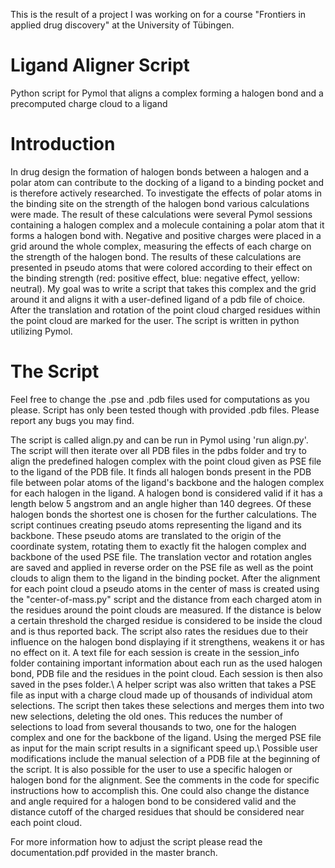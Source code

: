 This is the result of a project I was working on for a course "Frontiers in applied drug discovery" at the University of Tübingen.

# Ligand Aligner Script
Python script for Pymol that aligns a complex forming a halogen bond and a precomputed charge cloud to a ligand

# Introduction
In drug design the formation of halogen bonds between a halogen and a polar atom can contribute to the docking of a ligand to a binding pocket and is therefore actively researched. To investigate the effects of polar atoms in the binding site on the strength of the halogen bond various calculations were made. The result of these calculations were several Pymol sessions containing a halogen complex and a molecule containing a polar atom that it forms a halogen bond with. Negative and positive charges were placed in a grid around the whole complex, measuring the effects of each charge on the strength of the halogen bond. The results of these calculations are presented in pseudo atoms that were colored according to their effect on the binding strength (red: positive effect, blue: negative effect, yellow: neutral). My goal was to write a script that takes this complex and the grid around it and aligns it with a user-defined ligand of a pdb file of choice. After the translation and rotation of the point cloud charged residues within the point cloud are marked for the user. The script is written in python utilizing Pymol.

# The Script

Feel free to change the .pse and .pdb files used for computations as you please. Script has only been tested though with provided .pdb files. Please report any bugs you may find.

The script is called align.py and can be run in Pymol using 'run align.py'. The script will then iterate over all PDB files in the pdbs folder and try to align the predefined halogen complex with the point cloud given as PSE file to the ligand of the PDB file. It finds all halogen bonds present in the PDB file between polar atoms of the ligand's backbone and the halogen complex for each halogen in the ligand. A halogen bond is considered valid if it has a length below 5 angstrom and an angle higher than 140 degrees. Of these halogen bonds the shortest one is chosen for the further calculations. The script continues creating pseudo atoms representing the ligand and its backbone. These pseudo atoms are translated to the origin of the coordinate system, rotating them to exactly fit the halogen complex and backbone of the used PSE file. The translation vector and rotation angles are saved and applied in reverse order on the PSE file as well as the point clouds to align them to the ligand in the binding pocket. After the alignment for each point cloud a pseudo atoms in the center of mass is created using the "center-of-mass.py" script and the distance from each charged atom in the residues around the point clouds are measured. If the distance is below a certain threshold the charged residue is considered to be inside the cloud and is thus reported back. The script also rates the residues due to their influence on the halogen bond displaying if it strengthens, weakens it or has no effect on it. A text file for each session is create in the session\_info folder containing important information about each run as the used halogen bond, PDB file and the residues in the point cloud. Each session is then also saved in the pses folder.\\
A helper script was also written that takes a PSE file as input with a charge cloud made up of thousands of individual atom selections. The script then takes these selections and merges them into two new selections, deleting the old ones. This reduces the number of selections to load from several thousands to two, one for the halogen complex and one for the backbone of the ligand. Using the merged PSE file as input for the main script results in a significant speed up.\\
Possible user modifications include the manual selection of a PDB file at the beginning of the script. It is also possible for the user to use a specific halogen or halogen bond for the alignment. See the comments in the code for specific instructions how to accomplish this. One could also change the distance and angle required for a halogen bond to be considered valid and the distance cutoff of the charged residues that should be considered near each point cloud.

For more information how to adjust the script please read the documentation.pdf provided in the master branch.
